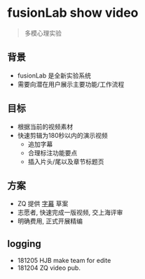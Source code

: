 # fusionLab show video
> 多模心理实验

## 背景

- fusionLab 是全新实验系统
- 需要向潜在用户展示主要功能/工作流程

## 目标

- 根据当前的视频素材
- 快速剪辑为180秒以内的演示视频
    + 追加字幕
    + 合理标注功能要点
    + 插入片头/尾以及章节标题页


## 方案

- ZQ 提供 [字幕](subtitle.md) 草案
- 志愿者, 快速完成一版视频, 交上海评审
- 明确费用, 正式开展精编


## logging

- 181205 HJB make team for edite
- 181204 ZQ video pub.

